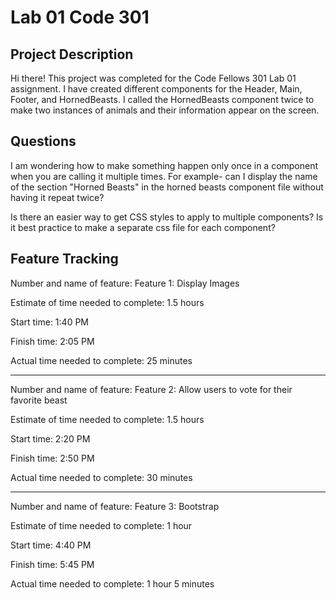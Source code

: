 # Lab 01 Code 301

## Project Description

Hi there! This project was completed for the Code Fellows 301 Lab 01 assignment. I have created different components for the Header, Main, Footer, and HornedBeasts. I called the HornedBeasts component twice to make two instances of animals and their information appear on the screen. 

## Questions

I am wondering how to make something happen only once in a component when you are calling it multiple times. For example- can I display the name of the section "Horned Beasts" in the horned beasts component file without having it repeat twice? 

Is there an easier way to get CSS styles to apply to multiple components? Is it best practice to make a separate css file for each component?

## Feature Tracking
Number and name of feature: Feature 1: Display Images

Estimate of time needed to complete: 1.5 hours

Start time: 1:40 PM

Finish time: 2:05 PM

Actual time needed to complete: 25 minutes

----------

Number and name of feature: Feature 2: Allow users to vote for their favorite beast

Estimate of time needed to complete: 1.5 hours

Start time: 2:20 PM

Finish time: 2:50 PM

Actual time needed to complete: 30 minutes

---------

Number and name of feature: Feature 3: Bootstrap

Estimate of time needed to complete: 1 hour

Start time: 4:40 PM

Finish time: 5:45 PM

Actual time needed to complete: 1 hour 5 minutes